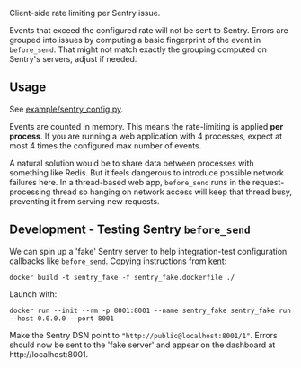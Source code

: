 Client-side rate limiting per Sentry issue.

Events that exceed the configured rate will not be sent to Sentry.
Errors are grouped into issues by computing a basic fingerprint of the event in `before_send`. That might not match exactly the grouping computed on Sentry's servers, adjust if needed.

## Usage

See [example/sentry_config.py](./example/sentry_config.py).

Events are counted in memory. This means the rate-limiting is applied **per process**.
If you are running a web application with 4 processes, expect at most 4 times the configured max number of events.

A natural solution would be to share data between processes with something like Redis.
But it feels dangerous to introduce possible network failures here. In a thread-based web app, `before_send` runs in the request-processing thread so hanging on network access will keep that thread busy, preventing it from serving new requests.

## Development - Testing Sentry `before_send`

We can spin up a 'fake' Sentry server to help integration-test configuration callbacks like `before_send`.
Copying instructions from [kent](https://github.com/mozilla-services/kent):

    docker build -t sentry_fake -f sentry_fake.dockerfile ./

Launch with:

    docker run --init --rm -p 8001:8001 --name sentry_fake sentry_fake run --host 0.0.0.0 --port 8001

Make the Sentry DSN point to `"http://public@localhost:8001/1"`.
Errors should now be sent to the 'fake server' and appear on the dashboard at http://localhost:8001.
